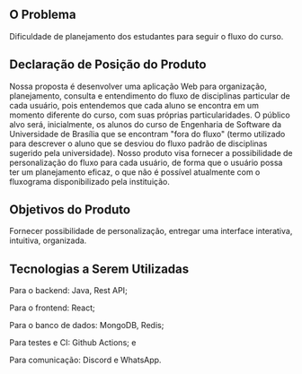 ## O Problema
Dificuldade de planejamento dos estudantes para seguir o fluxo do curso.

##	Declaração de Posição do Produto
Nossa proposta é desenvolver uma aplicação Web para organização, planejamento, consulta e entendimento do fluxo de disciplinas particular de cada usuário, pois entendemos que cada aluno se encontra em um momento diferente do curso, com suas próprias particularidades. O público alvo será, inicialmente, os alunos do curso de Engenharia de Software da Universidade de Brasília que se encontram "fora do fluxo" (termo utilizado para descrever o aluno que se desviou do fluxo padrão de disciplinas sugerido pela universidade).
Nosso produto visa fornecer a possibilidade de personalização do fluxo para cada usuário, de forma que o usuário possa ter um planejamento eficaz, o que não é possível atualmente com o fluxograma disponibilizado pela instituição.

## Objetivos do Produto
Fornecer possibilidade de personalização, entregar uma interface interativa, intuitiva, organizada.

## Tecnologias a Serem Utilizadas

Para o backend: Java, Rest API;

Para o frontend: React;

Para o banco de dados: MongoDB, Redis;

Para testes e CI: Github Actions; e

Para comunicação: Discord e WhatsApp.
